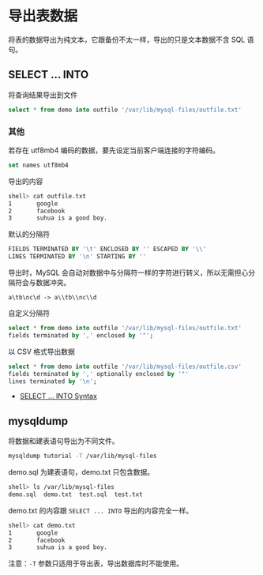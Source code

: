 # 导出表数据

将表的数据导出为纯文本，它跟备份不太一样，导出的只是文本数据不含 SQL 语句。

## SELECT ... INTO

将查询结果导出到文件

```sql
select * from demo into outfile '/var/lib/mysql-files/outfile.txt'
```

### 其他

若存在 utf8mb4 编码的数据，要先设定当前客户端连接的字符编码。

```sql
set names utf8mb4
```

导出的内容

```sh
shell> cat outfile.txt 
1       google
2       facebook
3       suhua is a good boy.
```

默认的分隔符

```sql
FIELDS TERMINATED BY '\t' ENCLOSED BY '' ESCAPED BY '\\'
LINES TERMINATED BY '\n' STARTING BY ''
```

导出时，MySQL 会自动对数据中与分隔符一样的字符进行转义，所以无需担心分隔符会与数据冲突。

```text
a\tb\nc\d -> a\\tb\\nc\\d
```

自定义分隔符

```sql
select * from demo into outfile '/var/lib/mysql-files/outfile.txt' 
fields terminated by ',' enclosed by '"';
```

以 CSV 格式导出数据

```sql
select * from demo into outfile '/var/lib/mysql-files/outfile.csv' 
fields terminated by ',' optionally enclosed by '"' 
lines terminated by '\n';
```

- [SELECT ... INTO Syntax](https://dev.mysql.com/doc/refman/5.7/en/select-into.html)

## mysqldump

将数据和建表语句导出为不同文件。

```sh
mysqldump tutorial -T /var/lib/mysql-files
```

demo.sql 为建表语句，demo.txt 只包含数据。

```sh
shell> ls /var/lib/mysql-files
demo.sql  demo.txt  test.sql  test.txt
```

demo.txt 的内容跟 `SELECT ... INTO` 导出的内容完全一样。

```sh
shell> cat demo.txt 
1       google
2       facebook
3       suhua is a good boy.
```

注意：`-T` 参数只适用于导出表，导出数据库时不能使用。
